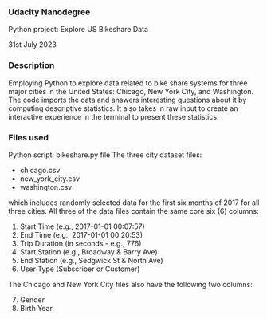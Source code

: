 ### Udacity Nanodegree
Python project: Explore US Bikeshare Data

31st July 2023

### Description
Employing Python to explore data related to bike share systems for three major cities in the United States: Chicago, New York City, and Washington. The code imports the data and answers interesting questions about it by computing descriptive statistics. It also takes in raw input to create an interactive experience in the terminal to present these statistics.

### Files used
Python script: bikeshare.py file
The three city dataset files:
* chicago.csv
* new_york_city.csv
* washington.csv

which includes randomly selected data for the first six months of 2017 for all three cities. All three of the data files contain the same core six (6) columns:
1. Start Time (e.g., 2017-01-01 00:07:57)
2. End Time (e.g., 2017-01-01 00:20:53)
3. Trip Duration (in seconds - e.g., 776)
4. Start Station (e.g., Broadway & Barry Ave)
5. End Station (e.g., Sedgwick St & North Ave)
6. User Type (Subscriber or Customer)

The Chicago and New York City files also have the following two columns:

7. Gender
8. Birth Year
